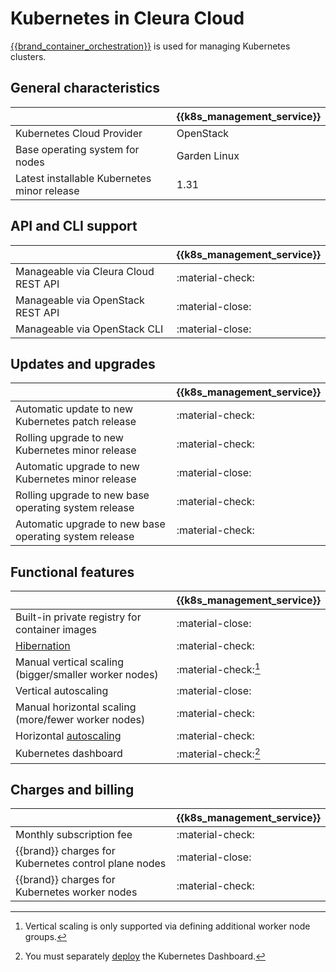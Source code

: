 # Kubernetes in Cleura Cloud

[{{brand_container_orchestration}}](../../howto/kubernetes/gardener/index.md) is used for managing Kubernetes clusters.

## General characteristics
|                                                                 | {{k8s_management_service}}   |
| -------------                                                   | ----------------             |
| Kubernetes Cloud Provider                                       | OpenStack                    |
| Base operating system for nodes                                 | Garden Linux                 |
| Latest installable Kubernetes minor release                     | 1.31                         |

## API and CLI support
|                                                                 | {{k8s_management_service}}   |
| -------------                                                   | ----------------             |
| Manageable via Cleura Cloud REST API                            | :material-check:             |
| Manageable via OpenStack REST API                               | :material-close:             |
| Manageable via OpenStack CLI                                    | :material-close:             |

## Updates and upgrades
|                                                                 | {{k8s_management_service}}   |
| -------------                                                   | ----------------             |
| Automatic update to new Kubernetes patch release                | :material-check:             |
| Rolling upgrade to new Kubernetes minor release                 | :material-check:             |
| Automatic upgrade to new Kubernetes minor release               | :material-close:             |
| Rolling upgrade to new base operating system release            | :material-check:             |
| Automatic upgrade to new base operating system release          | :material-check:             |

## Functional features
|                                                       | {{k8s_management_service}}          |
| -------------                                         | ----------------                    |
| Built-in private registry for container images        | :material-close:                    |
| [Hibernation](gardener/hibernation.md)                | :material-check:                    |
| Manual vertical scaling (bigger/smaller worker nodes) | :material-check:[^vertical-scaling] |
| Vertical autoscaling                                  | :material-close:                    |
| Manual horizontal scaling (more/fewer worker nodes)   | :material-check:                    |
| Horizontal [autoscaling](gardener/autoscaling.md)     | :material-check:                    |
| Kubernetes dashboard                                  | :material-check:[^dashboard]        |

[^vertical-scaling]: Vertical scaling is only supported via defining additional worker node groups.

[^dashboard]: You must separately [deploy](https://github.com/kubernetes/dashboard/#install) the Kubernetes Dashboard.

## Charges and billing
|                                                                 | {{k8s_management_service}}   |
| -------------                                                   | ----------------             |
| Monthly subscription fee                                        | :material-check:             |
| {{brand}} charges for Kubernetes control plane nodes            | :material-close:             |
| {{brand}} charges for Kubernetes worker nodes                   | :material-check:             |

